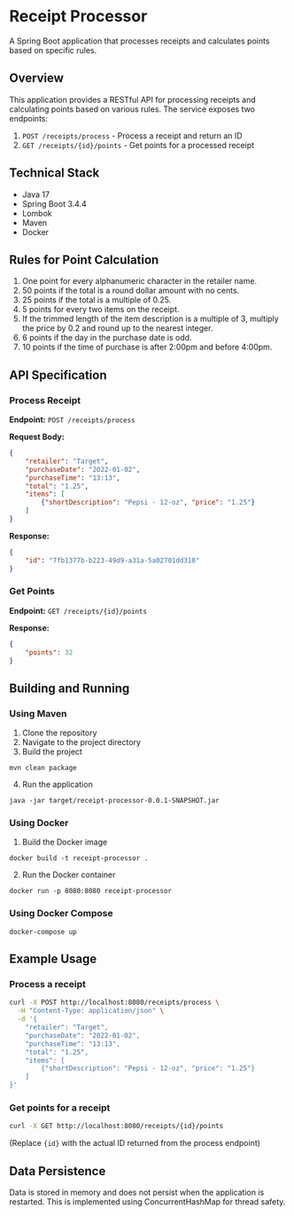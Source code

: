 # Receipt Processor

A Spring Boot application that processes receipts and calculates points based on specific rules.

## Overview

This application provides a RESTful API for processing receipts and calculating points based on various rules. The service exposes two endpoints:

1. `POST /receipts/process` - Process a receipt and return an ID
2. `GET /receipts/{id}/points` - Get points for a processed receipt

## Technical Stack

- Java 17
- Spring Boot 3.4.4
- Lombok
- Maven
- Docker

## Rules for Point Calculation

1. One point for every alphanumeric character in the retailer name.
2. 50 points if the total is a round dollar amount with no cents.
3. 25 points if the total is a multiple of 0.25.
4. 5 points for every two items on the receipt.
5. If the trimmed length of the item description is a multiple of 3, multiply the price by 0.2 and round up to the nearest integer.
6. 6 points if the day in the purchase date is odd.
7. 10 points if the time of purchase is after 2:00pm and before 4:00pm.

## API Specification

### Process Receipt

**Endpoint:** `POST /receipts/process`

**Request Body:**
```json
{
    "retailer": "Target",
    "purchaseDate": "2022-01-02",
    "purchaseTime": "13:13",
    "total": "1.25",
    "items": [
        {"shortDescription": "Pepsi - 12-oz", "price": "1.25"}
    ]
}
```

**Response:**
```json
{
    "id": "7fb1377b-b223-49d9-a31a-5a02701dd310"
}
```

### Get Points

**Endpoint:** `GET /receipts/{id}/points`

**Response:**
```json
{
    "points": 32
}
```

## Building and Running

### Using Maven

1. Clone the repository
2. Navigate to the project directory
3. Build the project
```
mvn clean package
```
4. Run the application
```
java -jar target/receipt-processor-0.0.1-SNAPSHOT.jar
```

### Using Docker

1. Build the Docker image
```
docker build -t receipt-processor .
```
2. Run the Docker container
```
docker run -p 8080:8080 receipt-processor
```

### Using Docker Compose

```
docker-compose up
```

## Example Usage

### Process a receipt

```bash
curl -X POST http://localhost:8080/receipts/process \
  -H "Content-Type: application/json" \
  -d '{
    "retailer": "Target",
    "purchaseDate": "2022-01-02",
    "purchaseTime": "13:13",
    "total": "1.25",
    "items": [
        {"shortDescription": "Pepsi - 12-oz", "price": "1.25"}
    ]
}'
```

### Get points for a receipt

```bash
curl -X GET http://localhost:8080/receipts/{id}/points
```
(Replace `{id}` with the actual ID returned from the process endpoint)

## Data Persistence

Data is stored in memory and does not persist when the application is restarted. This is implemented using ConcurrentHashMap for thread safety.